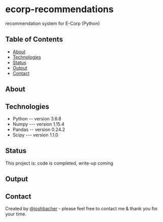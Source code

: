 # ecorp-recommendations
recommendation system for E-Corp (Python)

## Table of Contents
* [About](#About)
* [Technologies](#Technologies)
* [Status](#Status)
* [Output](#Output)
* [Contact](#Contact)

## About


## Technologies
* Python -- version 3.6.8
* Numpy --- version 1.15.4
* Pandas -- version 0.24.2
* Scipy --- version 1.1.0

## Status
This project is: code is completed, write-up coming

## Output


## Contact
Created by [@joshbacher](https://www.linkedin/in/joshbacher) - please feel free to contact me & thank you for your time.
